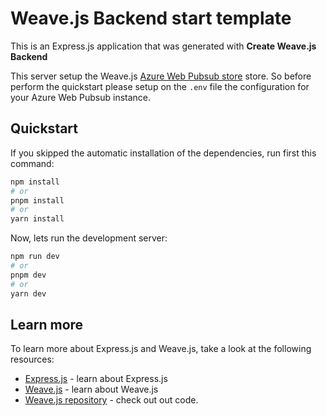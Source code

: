 # Weave.js Backend start template

This is an Express.js application that was generated with **Create Weave.js Backend**

This server setup the Weave.js
[Azure Web Pubsub store](https://inditextech.github.io/weavejs/docs/main/build/stores/azure-web-pubsub-store) store. So before perform the quickstart please setup on the `.env` file the configuration for your Azure Web Pubsub instance.

## Quickstart

If you skipped the automatic installation of the dependencies, run first this
command:

```bash
npm install
# or
pnpm install
# or
yarn install
```

Now, lets run the development server:

```bash
npm run dev
# or
pnpm dev
# or
yarn dev
```

## Learn more

To learn more about Express.js and Weave.js, take a look at the following
resources:

- [Express.js](https://expressjs.com/) - learn about Express.js
- [Weave.js](https://inditextech.github.io/weavejs) - learn about Weave.js
- [Weave.js repository](https://github.com/InditexTech/weavejs) - check out out code.
